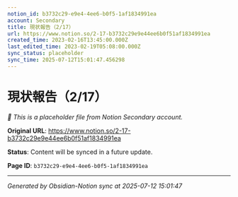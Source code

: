 ```yaml
---
notion_id: b3732c29-e9e4-4ee6-b0f5-1af1834991ea
account: Secondary
title: 現状報告（2/17）
url: https://www.notion.so/2-17-b3732c29e9e44ee6b0f51af1834991ea
created_time: 2023-02-16T13:45:00.000Z
last_edited_time: 2023-02-19T05:08:00.000Z
sync_status: placeholder
sync_time: 2025-07-12T15:01:47.456298
---
```


# 現状報告（2/17）

*🔄 This is a placeholder file from Notion Secondary account.*

**Original URL**: https://www.notion.so/2-17-b3732c29e9e44ee6b0f51af1834991ea

**Status**: Content will be synced in a future update.

**Page ID**: `b3732c29-e9e4-4ee6-b0f5-1af1834991ea`

---

*Generated by Obsidian-Notion sync at 2025-07-12 15:01:47*
